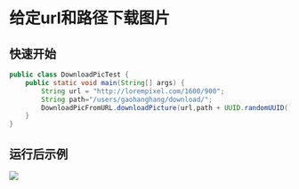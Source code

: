 # 给定url和路径下载图片

## 快速开始

````java
public class DownloadPicTest {
    public static void main(String[] args) {
        String url = "http://lorempixel.com/1600/900";
        String path="/users/gaohanghang/download/";
        DownloadPicFromURL.downloadPicture(url,path + UUID.randomUUID() + ".jpg");
    }
}
````

## 运行后示例
![](https://ws4.sinaimg.cn/large/006tNc79ly1fzhq34snxxj30le0c4js9.jpg)